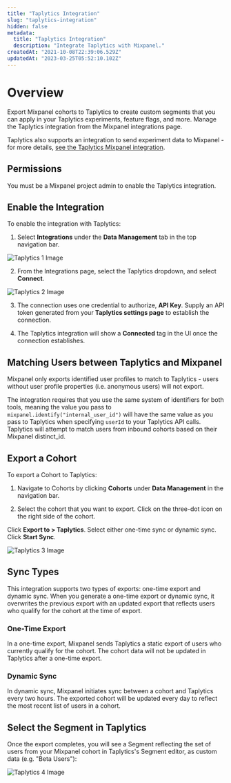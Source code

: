 ```yaml
---
title: "Taplytics Integration"
slug: "taplytics-integration"
hidden: false
metadata: 
  title: "Taplytics Integration"
  description: "Integrate Taplytics with Mixpanel."
createdAt: "2021-10-08T22:39:06.529Z"
updatedAt: "2023-03-25T05:52:10.102Z"
---
```


# Overview

Export Mixpanel cohorts to Taplytics to create custom segments that you can apply in your Taplytics experiments, feature flags, and more. Manage the Taplytics integration from the Mixpanel integrations page.

Taplytics also supports an integration to send experiment data to Mixpanel - for more details, [see the Taplytics Mixpanel integration](https://docs.taplytics.com/docs/guides-integrations-for-ios#mixpanel).

## Permissions
You must be a Mixpanel project admin to enable the Taplytics integration.

## Enable the Integration

To enable the integration with Taplytics: 

1. Select **Integrations** under the **Data Management** tab in the top navigation bar.

![Taplytics 1 Image](https://raw.githubusercontent.com/ranic/mixpanel-docs/main/media/Other%20Bits/Cohort%20Syncs/Taplytics/taplytics1.png)

2. From the Integrations page, select the Taplytics dropdown, and select **Connect**.

![Taplytics 2 Image](https://raw.githubusercontent.com/ranic/mixpanel-docs/main/media/Other%20Bits/Cohort%20Syncs/Taplytics/taplytics2.png)

3. The connection uses one credential to authorize, **API Key**. Supply an API token generated from your **Taplytics settings page** to establish the connection.

4. The Taplytics integration will show a **Connected** tag in the UI once the connection establishes.

## Matching Users between Taplytics and Mixpanel
Mixpanel only exports identified user profiles to match to Taplytics - users without user profile properties (i.e. anonymous users) will not export.

The integration requires that you use the same system of identifiers for both tools, meaning the value you pass to `mixpanel.identify("internal_user_id")` will have the same value as you pass to Taplytics when specifying `userId` to your Taplytics API calls. Taplytics will attempt to match users from inbound cohorts based on their Mixpanel distinct_id.

## Export a Cohort

To export a Cohort to Taplytics:

1. Navigate to Cohorts by clicking **Cohorts** under **Data Management** in the navigation bar.

2. Select the cohort that you want to export. Click on the three-dot icon on the right side of the cohort.

Click **Export to > Taplytics**. Select either one-time sync or dynamic sync. Click **Start Sync**.

![Taplytics 3 Image](https://raw.githubusercontent.com/ranic/mixpanel-docs/main/media/Other%20Bits/Cohort%20Syncs/Taplytics/taplytics3.png)

## Sync Types
This integration supports two types of exports: one-time export and dynamic sync. When you generate a one-time export or dynamic sync, it overwrites the previous export with an updated export that reflects users who qualify for the cohort at the time of export.

### One-Time Export
In a one-time export, Mixpanel sends Taplytics a static export of users who currently qualify for the cohort. The cohort data will not be updated in Taplytics after a one-time export.

### Dynamic Sync
In dynamic sync, Mixpanel initiates sync between a cohort and Taplytics every two hours. The exported cohort will be updated every day to reflect the most recent list of users in a cohort.

## Select the Segment in Taplytics

Once the export completes, you will see a Segment reflecting the set of users from your Mixpanel cohort in Taplytics's Segment editor, as custom data (e.g. "Beta Users"):

![Taplytics 4 Image](https://raw.githubusercontent.com/ranic/mixpanel-docs/main/media/Other%20Bits/Cohort%20Syncs/Taplytics/taplytics4.png)


